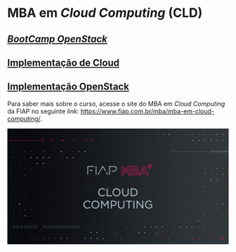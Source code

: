 # MBA em *Cloud Computing* (CLD)

## [*BootCamp OpenStack*](https://github.com/josecastillolema/fiap/tree/master/cld/openstack)
## [Implementação de Cloud](https://github.com/josecastillolema/fiap/tree/master/cld/openstack)
## [Implementação OpenStack](https://github.com/josecastillolema/fiap/tree/master/cld/openstack)

Para saber mais sobre o curso, acesse o site do MBA em *Cloud Computing* da FIAP no seguinte *link*: https://www.fiap.com.br/mba/mba-em-cloud-computing/.

![FIAP MBA](../img/cloud.png)
